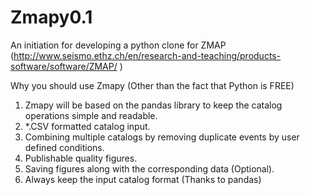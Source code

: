 # Zmapy0.1
An initiation for developing a python clone for ZMAP 
(http://www.seismo.ethz.ch/en/research-and-teaching/products-software/software/ZMAP/ )

Why you should use Zmapy (Other than the fact that Python is FREE)
1. Zmapy will be based on the pandas library to keep the catalog operations simple and readable.
2. *.CSV formatted catalog input.
3. Combining multiple catalogs by removing duplicate events by user defined conditions.
4. Publishable quality figures.
5. Saving figures along with the corresponding data (Optional).
6. Always keep the input catalog format (Thanks to pandas)


